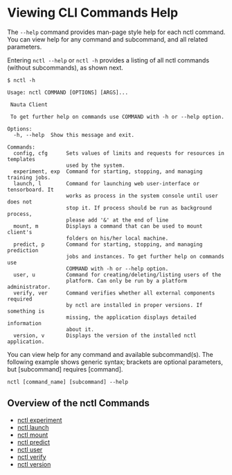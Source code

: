 # Viewing CLI Commands Help

The `--help` command provides man-page style help for each nctl command. You can view help for any command and subcommand, and all related parameters.

Entering `nctl --help` or `nctl -h` provides a listing of all nctl commands (without subcommands), as shown next.

    $ nctl -h

    Usage: nctl COMMAND [OPTIONS] [ARGS]...

     Nauta Client
     
     To get further help on commands use COMMAND with -h or --help option.

    Options:
      -h, --help  Show this message and exit.

    Commands:
      config, cfg      Sets values of limits and requests for resources in templates 
                       used by the system.
      experiment, exp  Command for starting, stopping, and managing training jobs.
      launch, l        Command for launching web user-interface or tensorboard. It
                       works as process in the system console until user does not
                       stop it. If process should be run as background process,
                       please add '&' at the end of line
      mount, m         Displays a command that can be used to mount client's
                       folders on his/her local machine.
      predict, p       Command for starting, stopping, and managing prediction
                       jobs and instances. To get further help on commands use
                       COMMAND with -h or --help option.
      user, u          Command for creating/deleting/listing users of the
                       platform. Can only be run by a platform administrator.
      verify, ver      Command verifies whether all external components required
                       by nctl are installed in proper versions. If something is
                       missing, the application displays detailed information
                       about it.
      version, v       Displays the version of the installed nctl application.


You can view help for any command and available subcommand(s). The following example shows generic syntax; brackets are optional parameters, but [subcommand] requires [command].

`nctl [command_name] [subcommand] --help`

## Overview of the nctl Commands

* [nctl experiment](experiment.md)
* [nctl launch](launch.md)
* [nctl mount](mount.md)
* [nctl predict](predict.md)
* [nctl user](user.md)
* [nctl verify](verify.md)
* [nctl version](version.md)

